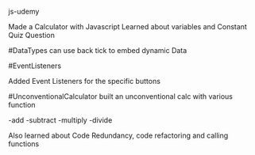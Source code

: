 js-udemy

Made a Calculator with Javascript
Learned about variables and Constant
Quiz Question

#DataTypes
can use back tick to embed dynamic Data

#EventListeners

Added Event Listeners for the specific buttons

#UnconventionalCalculator
built an unconventional calc with various function

-add
-subtract
-multiply
-divide

Also learned about Code Redundancy, code refactoring and calling functions
